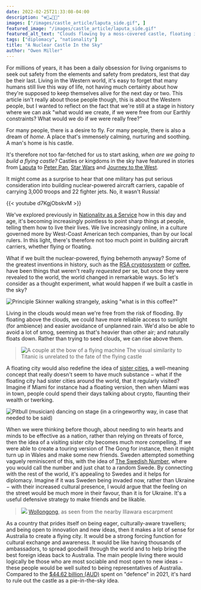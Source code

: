 ```yaml
---
date: 2022-02-25T21:33:08-04:00
description: "☢🏰☁🌈🚁"
images: ["/images/castle_article/laputa_side.gif", ]
featured_image: "/images/castle_article/laputa_side.gif"
featured_alt_text: "Clouds flowing by a moss-covered castle, floating in the sky"
tags: ["diplomacy", "nationality"]
title: "A Nuclear Castle In the Sky"
author: "Owen Miller"
---
```


For millions of years, it has been a daily obsession for living organisms to seek out safety from the elements and safety from predators, lest that day be their last. Living in the Western world, it's easy to forget that many humans still live this way of life, not having much certainty about how they're supposed to keep themselves alive for the next day or two. This article isn't really about those people though, this is about the Western people, but I wanted to reflect on the fact that we're still at a stage in history where we can ask "what would we create, if we were free from our Earthly constraints? What would we do if we were really free?"

For many people, there is a desire to fly. For many people, there is also a dream of *home*. A place that's immensely calming, nurturing and soothing. A man's home is his castle.

It's therefore not too far-fetched for us to start asking, *when are we going to build a flying castle?* Castles or kingdoms in the sky have featured in stories from [Laputa](https://en.wikipedia.org/wiki/Castle_in_the_Sky) to [Peter Pan](https://en.wikipedia.org/wiki/Peter_Pan), [Star Wars](https://en.wikipedia.org/wiki/The_Empire_Strikes_Back) and [Journey to the West](https://en.wikipedia.org/wiki/Journey_to_the_West).

It might come as a surprise to hear that one military has put serious consideration into building nuclear-powered aircraft carriers, capable of carrying 3,000 troops and 22 fighter jets. No, it wasn't Russia!

{{< youtube d7KgjObskvM >}}

We've explored previously in [Nationality as a Service](https://nonhuman.party/post/nationality_as_a_service/) how in this day and age, it's becoming increasingly pointless to point sharp things at people, telling them how to live their lives. We live increasingly online, in a culture governed more by West-Coast American tech companies, than by our local rulers. In this light, there's therefore not too much point in building aircraft carriers, whether flying or floating.

What if we built the nuclear-powered, flying behemoth anyway? Some of the greatest inventions in history, such as the [RSA cryptosystem](https://en.wikipedia.org/wiki/RSA_(cryptosystem)) or [coffee](https://en.wikipedia.org/wiki/Coffee), have been things that weren't really *requested* per se, but once they were revealed to the world, the world changed in remarkable ways. So let's consider as a thought experiment, what would happen if we built a castle in the sky?

![Principle Skinner walking strangely, asking "what is in this coffee?"](/images/castle_article/skinner_coffee.gif)

Living in the clouds would mean we're free from the risk of flooding. By floating above the clouds, we could have more reliable access to sunlight (for ambience) and easier avoidance of unplanned rain. We'd also be able to avoid a lot of smog, seeming as that's heavier than other air; and naturally floats down. Rather than trying to seed clouds, we can rise above them.

> ![A couple at the bow of a flying machine](/images/castle_article/couple_at_bow.gif)
> The visual similarity to Titanic is unrelated to the fate of the flying castle

A floating city would also redefine the idea of [sister cities](https://en.wikipedia.org/wiki/Sister_city), a well-meaning concept that really doesn't seem to have much substance − what if the floating city had sister cities around the world, that it regularly visited? Imagine if Miami for instance had a floating version, then when Miami was in town, people could spend their days talking about crypto, flaunting their wealth or twerking.

![Pitbull (musician) dancing on stage (in a cringeworthy way, in case that needed to be said)](/images/castle_article/pitbull.gif)

When we were thinking before though, about needing to win hearts and minds to be effective as a nation, rather than relying on threats of force, then the idea of a visiting sister city becomes much more compelling. If we were able to create a touring version of The Gong for instance, then it might turn up in Wales and make some new friends. Sweden attempted something vaguely reminiscent of this, with the idea of [The Swedish Number](https://www.theswedishnumber.com/), where you would call the number and just chat to a random Swede. By connecting with the rest of the world, it's appealing to Swedes and it helps for diplomacy. Imagine if it was Sweden being invaded now, rather than Ukraine − with their increased cultural presence, I would argue that the feeling on the street would be much more in their favour, than it is for Ukraine. It's a useful defensive strategy to make friends and be likable.

> ![](/images/castle_article/Wollongong.jpeg)
> [Wollongong](https://en.wikipedia.org/wiki/Wollongong), as seen from the nearby Illawara escarpment

As a country that prides itself on being eager, culturally-aware travellers; and being open to innovation and new ideas, then it makes a lot of sense for Australia to create a flying city. It would be a strong forcing function for cultural exchange and awareness. It would be like having thousands of ambassadors, to spread goodwill through the world and to help bring the best foreign ideas back to Australia. The main people living there would logically be those who are most sociable and most open to new ideas − these people would be well suited to being representatives of Australia. Compared to the [$44.62 billion (AUD)](https://www.australiandefence.com.au/defence/budget-policy/2021-defence-budget-at-a-glance) spent on "defence" in 2021, it's hard to rule out the castle as a pie-in-the-sky idea.